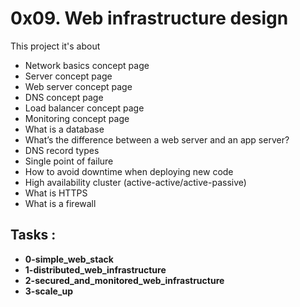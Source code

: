 # 0x09. Web infrastructure design

This project it's about

- Network basics concept page
- Server concept page
- Web server concept page
- DNS concept page
- Load balancer concept page
- Monitoring concept page
- What is a database
- What’s the difference between a web server and an app server?
- DNS record types
- Single point of failure
- How to avoid downtime when deploying new code
- High availability cluster (active-active/active-passive)
- What is HTTPS
- What is a firewall

## Tasks :

- **0-simple_web_stack**
- **1-distributed_web_infrastructure**
- **2-secured_and_monitored_web_infrastructure**
- **3-scale_up**
